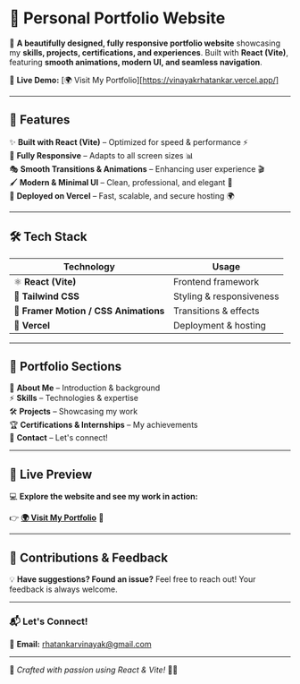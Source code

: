 # 🚀 **Personal Portfolio Website**  

🎨 **A beautifully designed, fully responsive portfolio website** showcasing my **skills, projects, certifications, and experiences**. Built with **React (Vite)**, featuring **smooth animations, modern UI, and seamless navigation**.  

🔗 **Live Demo:** [🌍 Visit My Portfolio][https://vinayakrhatankar.vercel.app/]

---

## 🎯 **Features**  

✨ **Built with React (Vite)** – Optimized for speed & performance ⚡  
📱 **Fully Responsive** – Adapts to all screen sizes 📊  
🎭 **Smooth Transitions & Animations** – Enhancing user experience 🎬  
🖌 **Modern & Minimal UI** – Clean, professional, and elegant 🎨  
🚀 **Deployed on Vercel** – Fast, scalable, and secure hosting 🌍  

---

## 🛠️ **Tech Stack**  

| **Technology**  | **Usage** |
|----------------|----------|
| ⚛ **React (Vite)**  | Frontend framework |
| 🎨 **Tailwind CSS** | Styling & responsiveness |
| 🏃 **Framer Motion / CSS Animations** | Transitions & effects |
| 📡 **Vercel**  | Deployment & hosting |

---

## 📌 **Portfolio Sections**  

📌 **About Me** – Introduction & background  
⚡ **Skills** – Technologies & expertise  
🛠 **Projects** – Showcasing my work  
🏆 **Certifications & Internships** – My achievements  
📩 **Contact** – Let's connect!  

---

## 🌟 **Live Preview**  

💻 **Explore the website and see my work in action:**  

👉 **[🌍 Visit My Portfolio](https://vinayakrhatankar.vercel.app)** 🚀  

---

## 🤝 **Contributions & Feedback**  

💡 **Have suggestions? Found an issue?** Feel free to reach out! Your feedback is always welcome.  

---

### 📬 **Let's Connect!**  
📧 **Email:** rhatankarvinayak@gmail.com

---

💖 *Crafted with passion using React & Vite!* 🚀🎨  
